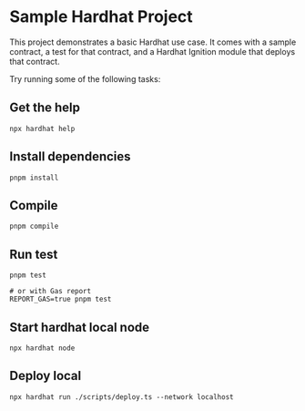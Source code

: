 # Sample Hardhat Project

This project demonstrates a basic Hardhat use case. It comes with a sample contract, a test for that contract, and a Hardhat Ignition module that deploys that contract.

Try running some of the following tasks:

## Get the help

```shell
npx hardhat help
```

## Install dependencies

```shell
pnpm install
```

## Compile

```shell
pnpm compile
```

## Run test

```shell
pnpm test

# or with Gas report
REPORT_GAS=true pnpm test
```

## Start hardhat local node

```shell
npx hardhat node
```

## Deploy local

```shell
npx hardhat run ./scripts/deploy.ts --network localhost
```

